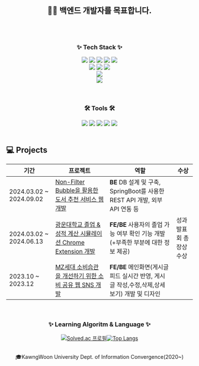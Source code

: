 
<div align="center">


## 👩‍💻 백엔드 개발자를 목표합니다.
</br>
</br>
</div>
<h3 align="center">✨ Tech Stack ✨</h3>
<div align="center">
  <img src = "https://img.shields.io/badge/Java-ED8B00?style=for-the-badge&logo=openjdk&logoColor=white">
  <img src = "https://img.shields.io/badge/JavaScript-F7DF1E?style=for-the-badge&logo=JavaScript&logoColor=white">
  <img src = "https://img.shields.io/badge/Python-3776AB?style=for-the-badge&logo=python&logoColor=white">
  <img src = "https://img.shields.io/badge/HTML-DB7093?style=for-the-badge&logo=html5&logoColor=white">
  <img src = "https://img.shields.io/badge/CSS-D83B01?&style=for-the-badge&logo=css3&logoColor=white"><br/>   
  

  <img src = "https://img.shields.io/badge/Spring-6DB33F?style=for-the-badge&logo=spring&logoColor=white">
  <img src = "https://img.shields.io/badge/SpringBoot-6DB33F?style=for-the-badge&logo=spring boot&logoColor=white">
  <img src ="https://img.shields.io/badge/Node.js-43853D?style=for-the-badge&logo=node.js&logoColor=white">
  <br/>
  <img src = "https://img.shields.io/badge/MySQL-005C84?style=for-the-badge&logo=mysql&logoColor=white">
  <br/>
  <img src = "https://img.shields.io/badge/Google_Cloud-4285F4?style=for-the-badge&logo=google-cloud&logoColor=white">
</div>
<br/>
<br/>
<h3 align="center">🛠 Tools 🛠</h3>
<div align="center">
  <img src = "https://img.shields.io/badge/IntelliJ_IDEA-000000.svg?style=for-the-badge&logo=intellij-idea&logoColor=white">
  <img src = "https://img.shields.io/badge/Android_Studio-3DDC84?style=for-the-badge&logo=android-studio&logoColor=white">
  <img src = "https://img.shields.io/badge/Eclipse-2C2255?style=for-the-badge&logo=eclipse&logoColor=white">
  <img src ="https://img.shields.io/badge/Visual_Studio_Code-0078D4?style=for-the-badge&logo=visual%20studio%20code&logoColor=white">
  <img src ="https://img.shields.io/badge/Postman-FF6C37?style=for-the-badge&logo=postman&logoColor=white">
</div>
<br/>

## 💻 Projects
|기간|프로젝트|역할|수상|
|---|---|---|---|
|2024.03.02 ~ 2024.09.02|[Non-Filter Bubble을 활용한 도서 추천 서비스 웹 개발](https://github.com/Jihye511/NonFilter_Bubble--WEB)|**BE** DB 설계 및 구축, SpringBoot를 사용한 REST API 개발, 외부 API 연동 등||
|2024.03.02 ~ 2024.06.13|[광운대학교 졸업 & 성적 계산 시뮬레이션 Chrome Extension 개발](https://github.com/Jihye511/KW-Graduation)|**FE/BE** 사용자의 졸업 가능 여부 확인 기능 개발(+부족한 부분에 대한 정보 제공)|성과발표회 총장상 수상|
|2023.10 ~ 2023.12|[MZ세대 소비습관을 개선하기 위한 소비 공유 웹 SNS 개발](https://github.com/Jihye511/SaveMoney-WEB)|**FE/BE** 메인화면(게시글 피드 실시간 반영, 게시글 작성,수정,삭제,상세보기) 개발 및 디자인||


<br/>
<h3 align="center">✨ Learning Algoritm & Language ✨</h3>

<div align="center">
  
[![Solved.ac
프로필](http://mazassumnida.wtf/api/v2/generate_badge?boj=diwlgp)](https://solved.ac/wke1wke1)[![Top Langs](https://github-readme-stats.vercel.app/api/top-langs/?username=delay-100&layout=compact)](https://github.com/Jihye511/github-readme-stats)
</div>
</br>
<div align="center" style ="text=capsule&fontSize=90">
🎓KawngWoon University Dept. of Information Convergence(2020~)
</div>
